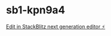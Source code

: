 # sb1-kpn9a4

[Edit in StackBlitz next generation editor ⚡️](https://stackblitz.com/~/github.com/KostaZx/sb1-kpn9a4)